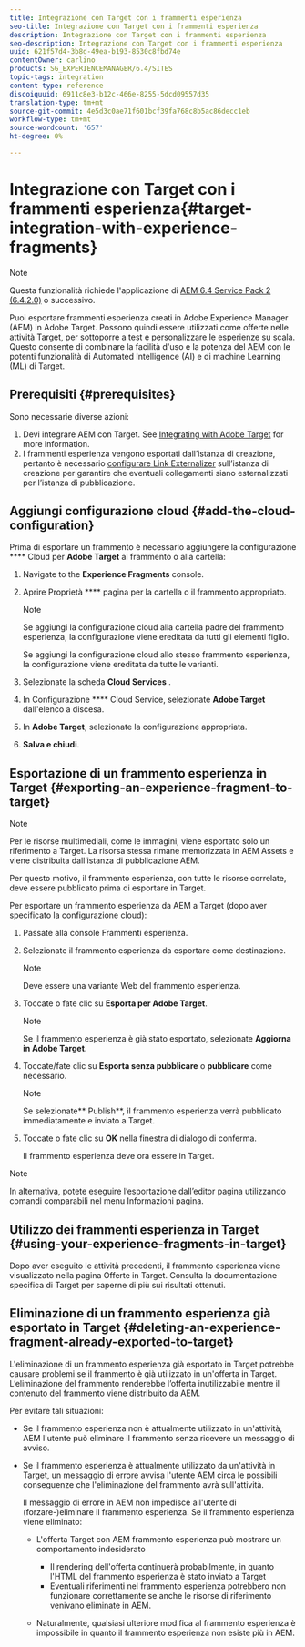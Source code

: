 ```yaml
---
title: Integrazione con Target con i frammenti esperienza
seo-title: Integrazione con Target con i frammenti esperienza
description: Integrazione con Target con i frammenti esperienza
seo-description: Integrazione con Target con i frammenti esperienza
uuid: 621f57d4-3b8d-49ea-b193-8530c8fbd74e
contentOwner: carlino
products: SG_EXPERIENCEMANAGER/6.4/SITES
topic-tags: integration
content-type: reference
discoiquuid: 6911c8e3-b12c-466e-8255-5dcd09557d35
translation-type: tm+mt
source-git-commit: 4e5d3c0ae71f601bcf39fa768c8b5ac86decc1eb
workflow-type: tm+mt
source-wordcount: '657'
ht-degree: 0%

---
```



# Integrazione con Target con i frammenti esperienza{#target-integration-with-experience-fragments}

>[!NOTE]
>
>Questa funzionalità richiede l&#39;applicazione di [AEM 6.4 Service Pack 2 (6.4.2.0)](/help/release-notes/sp-release-notes.md) o successivo.

Puoi esportare frammenti [](/help/sites-authoring/experience-fragments.md)esperienza creati in Adobe Experience Manager (AEM) in  Adobe Target. Possono quindi essere utilizzati come offerte nelle attività Target, per sottoporre a test e personalizzare le esperienze su scala. Questo consente di combinare la facilità d&#39;uso e la potenza del AEM con le potenti funzionalità di Automated Intelligence (AI) e di machine Learning (ML) di Target.

## Prerequisiti {#prerequisites}

Sono necessarie diverse azioni:

1. Devi integrare AEM con Target. See [Integrating with Adobe Target](/help/sites-administering/target.md) for more information.
1. I frammenti esperienza vengono esportati dall’istanza di creazione, pertanto è necessario [configurare Link Externalizer](/help/sites-developing/externalizer.md) sull’istanza di creazione per garantire che eventuali collegamenti siano esternalizzati per l’istanza di pubblicazione.

## Aggiungi configurazione cloud {#add-the-cloud-configuration}

Prima di esportare un frammento è necessario aggiungere la configurazione **** Cloud per **Adobe Target** al frammento o alla cartella:

1. Navigate to the **Experience Fragments** console.
1. Aprire Proprietà **** pagina per la cartella o il frammento appropriato.

   >[!NOTE]
   >
   >Se aggiungi la configurazione cloud alla cartella padre del frammento esperienza, la configurazione viene ereditata da tutti gli elementi figlio.
   >
   >Se aggiungi la configurazione cloud allo stesso frammento esperienza, la configurazione viene ereditata da tutte le varianti.

1. Selezionate la scheda **Cloud Services** .

1. In Configurazione **** Cloud Service, selezionate **Adobe Target** dall&#39;elenco a discesa.
1. In **Adobe Target**, selezionate la configurazione appropriata.

1. **Salva e chiudi**.

## Esportazione di un frammento esperienza in Target {#exporting-an-experience-fragment-to-target}

>[!NOTE]
>
>Per le risorse multimediali, come le immagini, viene esportato solo un riferimento a Target. La risorsa stessa rimane memorizzata in  AEM Assets e viene distribuita dall’istanza di pubblicazione AEM.
>
>Per questo motivo, il frammento esperienza, con tutte le risorse correlate, deve essere pubblicato prima di esportare in Target.

Per esportare un frammento esperienza da AEM a Target (dopo aver specificato la configurazione cloud):

1. Passate alla console Frammenti esperienza.
1. Selezionate il frammento esperienza da esportare come destinazione.

   >[!NOTE]
   >
   >Deve essere una variante Web del frammento esperienza.

1. Toccate o fate clic su **Esporta per  Adobe Target**.

   >[!NOTE]
   >
   >Se il frammento esperienza è già stato esportato, selezionate **Aggiorna in  Adobe Target**.

1. Toccate/fate clic su **Esporta senza pubblicare** o **pubblicare** come necessario.

   >[!NOTE]
   >
   >Se selezionate** Publish**, il frammento esperienza verrà pubblicato immediatamente e inviato a Target.

1. Toccate o fate clic su **OK** nella finestra di dialogo di conferma.

   Il frammento esperienza deve ora essere in Target.

>[!NOTE]
>
>In alternativa, potete eseguire l’esportazione dall’editor pagina utilizzando comandi comparabili nel menu Informazioni [](/help/sites-authoring/author-environment-tools.md#page-information) pagina.

## Utilizzo dei frammenti esperienza in Target {#using-your-experience-fragments-in-target}

Dopo aver eseguito le attività precedenti, il frammento esperienza viene visualizzato nella pagina Offerte in Target. Consulta la documentazione [](https://experiencecloud.adobe.com/resources/help/en_US/target/target/aem-experience-fragments.html) specifica di Target per saperne di più sui risultati ottenuti.

## Eliminazione di un frammento esperienza già esportato in Target {#deleting-an-experience-fragment-already-exported-to-target}

L&#39;eliminazione di un frammento esperienza già esportato in Target potrebbe causare problemi se il frammento è già utilizzato in un&#39;offerta in Target. L’eliminazione del frammento renderebbe l’offerta inutilizzabile mentre il contenuto del frammento viene distribuito da AEM.

Per evitare tali situazioni:

* Se il frammento esperienza non è attualmente utilizzato in un&#39;attività, AEM l&#39;utente può eliminare il frammento senza ricevere un messaggio di avviso.
* Se il frammento esperienza è attualmente utilizzato da un&#39;attività in Target, un messaggio di errore avvisa l&#39;utente AEM circa le possibili conseguenze che l&#39;eliminazione del frammento avrà sull&#39;attività.

   Il messaggio di errore in AEM non impedisce all&#39;utente di (forzare-)eliminare il frammento esperienza. Se il frammento esperienza viene eliminato:

   * L&#39;offerta Target con AEM frammento esperienza può mostrare un comportamento indesiderato

      * Il rendering dell&#39;offerta continuerà probabilmente, in quanto l&#39;HTML del frammento esperienza è stato inviato a Target
      * Eventuali riferimenti nel frammento esperienza potrebbero non funzionare correttamente se anche le risorse di riferimento venivano eliminate in AEM.
   * Naturalmente, qualsiasi ulteriore modifica al frammento esperienza è impossibile in quanto il frammento esperienza non esiste più in AEM.


